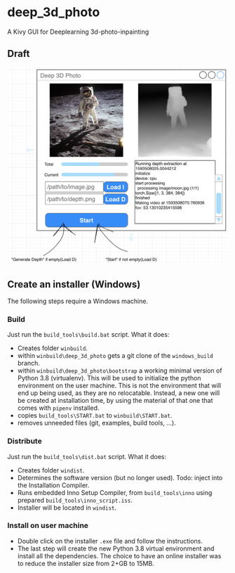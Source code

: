 # deep_3d_photo
A Kivy GUI for Deeplearning 3d-photo-inpainting

## Draft

![Draft](draft.png)

## Create an installer (Windows)

The following steps require a Windows machine.

### Build

Just run the `build_tools\build.bat` script. What it does:

* Creates folder `winbuild`.
* within `winbuild\deep_3d_photo` gets a git clone of the `windows_build` branch.
* within `winbuild\deep_3d_photo\bootstrap` a working minimal version of Python 3.8 (virtualenv).
  This will be used to initialize the python environment on the user machine. This is not the environment
  that will end up being used, as they are no relocatable. Instead, a new one will be created at installation
  time, by using the material of that one that comes with `pipenv` installed.
* copies `build_tools\START.bat` to `winbuild\START.bat`.
* removes unneeded files (git, examples, build tools, ...).

### Distribute

Just run the `build_tools\dist.bat` script. What it does:

* Creates folder `windist`.
* Determines the software version (but no longer used). Todo: inject into the Installation Compiler.
* Runs embedded Inno Setup Compiler, from `build_tools\inno` using prepared `build_tools\inno_script.iss`.
* Installer will be located in `windist`.

### Install on user machine

* Double click on the installer `.exe` file and follow the instructions.
* The last step will create the new Python 3.8 virtual environment and install all the dependencies.
  The choice to have an online installer was to reduce the installer size from 2+GB to 15MB.
